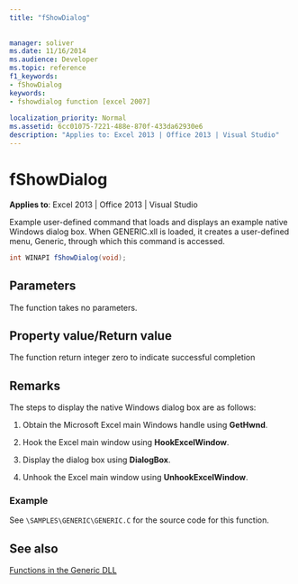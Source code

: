 ```yaml
---
title: "fShowDialog"
 
 
manager: soliver
ms.date: 11/16/2014
ms.audience: Developer
ms.topic: reference
f1_keywords:
- fShowDialog
keywords:
- fshowdialog function [excel 2007]
 
localization_priority: Normal
ms.assetid: 6cc01075-7221-488e-870f-433da62930e6
description: "Applies to: Excel 2013 | Office 2013 | Visual Studio"
---
```


# fShowDialog

 **Applies to**: Excel 2013 | Office 2013 | Visual Studio 
  
Example user-defined command that loads and displays an example native Windows dialog box. When GENERIC.xll is loaded, it creates a user-defined menu, Generic, through which this command is accessed.
  
```cs
int WINAPI fShowDialog(void);
```

## Parameters

The function takes no parameters.
  
## Property value/Return value

The function return integer zero to indicate successful completion
  
## Remarks

The steps to display the native Windows dialog box are as follows:
  
1. Obtain the Microsoft Excel main Windows handle using **GetHwnd**.
    
2. Hook the Excel main window using **HookExcelWindow**.
    
3. Display the dialog box using **DialogBox**.
    
4. Unhook the Excel main window using **UnhookExcelWindow**.
    
### Example

See  `\SAMPLES\GENERIC\GENERIC.C` for the source code for this function. 
  
## See also



[Functions in the Generic DLL](functions-in-the-generic-dll.md)

